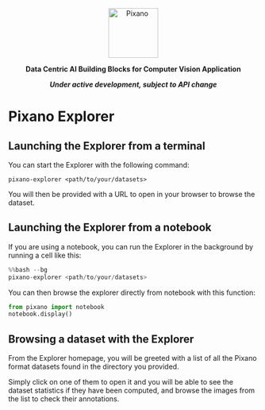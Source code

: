 <div align="center">

<picture>
    <img src="https://raw.githubusercontent.com/pixano/pixano/main/images/pixano_logo.png" alt="Pixano" height="100"/>
</picture>

<br/>

**Data Centric AI Building Blocks for Computer Vision Application**

***Under active development, subject to API change***

</div>


# Pixano Explorer

## Launching the Explorer from a terminal

You can start the Explorer with the following command:

```shell
pixano-explorer <path/to/your/datasets>
```

You will then be provided with a URL to open in your browser to browse the dataset.

## Launching the Explorer from a notebook

If you are using a notebook, you can run the Explorer in the background by running a cell like this:

```python
%%bash --bg
pixano-explorer <path/to/your/datasets>
```

You can then browse the explorer directly from notebook with this function:

```python
from pixano import notebook
notebook.display()
```

## Browsing a dataset with the Explorer

From the Explorer homepage, you will be greeted with a list of all the Pixano format datasets found in the directory you provided.

Simply click on one of them to open it and you will be able to see the dataset statistics if they have been computed, and browse the images from the list to check their annotations.
